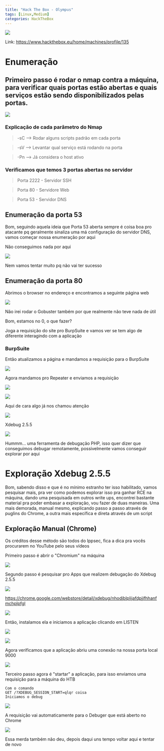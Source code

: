 ```yaml
---
title: "Hack The Box - Olympus"
tags: [Linux,Medium]
categories: HackTheBox
---
```


![](https://raw.githubusercontent.com/0x4rt3mis/0x4rt3mis.github.io/master/img/htb-olympus/O_inicial.png)

Link: <https://www.hackthebox.eu/home/machines/profile/135>

# Enumeração

## Primeiro passo é rodar o nmap contra a máquina, para verificar quais portas estão abertas e quais serviços estão sendo disponibilizados pelas portas.

![](https://raw.githubusercontent.com/0x4rt3mis/0x4rt3mis.github.io/master/img/htb-olympus/O_nmap.png)

### Explicação de cada parâmetro do Nmap

> -sC --> Rodar alguns scripts padrão em cada porta

> -sV --> Levantar qual serviço está rodando na porta

> -Pn --> Já considera o host ativo

### Verificamos que temos 3 portas abertas no servidor

> Porta 2222 - Servidor SSH

> Porta 80 - Servidore Web

> Porta 53 - Servidor DNS

## Enumeração da porta 53

Bom, seguindo aquela ideia que Porta 53 aberta sempre é coisa boa pro atacante pq geralmente sinaliza uma má configuração do servidor DNS, vamos começar nossa enumeração por aqui

Não conseguimos nada por aqui

![](https://raw.githubusercontent.com/0x4rt3mis/0x4rt3mis.github.io/master/img/htb-olympus/O_dns.png)

Nem vamos tentar muito pq não vai ter sucesso

## Enumeração da porta 80

Abrimos o browser no endereço e encontramos a seguinte página web

![](https://raw.githubusercontent.com/0x4rt3mis/0x4rt3mis.github.io/master/img/htb-olympus/O_burp.png)

Não irei rodar o Gobuster também por que realmente não teve nada de útil

Bom, estamos no 0, o que fazer?

Joga a requisição do site pro BurpSuite e vamos ver se tem algo de diferente interagindo com a aplicação

### BurpSuite

Então atualizamos a página e mandamos a requisição para o BurpSuite

![](https://raw.githubusercontent.com/0x4rt3mis/0x4rt3mis.github.io/master/img/htb-olympus/O_burp.png)

Agora mandamos pro Repeater e enviamos a requisição

![](https://raw.githubusercontent.com/0x4rt3mis/0x4rt3mis.github.io/master/img/htb-olympus/O_burp1.png)

![](https://raw.githubusercontent.com/0x4rt3mis/0x4rt3mis.github.io/master/img/htb-olympus/O_burp2.png)

Aqui de cara algo já nos chamou atenção

![](https://raw.githubusercontent.com/0x4rt3mis/0x4rt3mis.github.io/master/img/htb-olympus/O_burp3.png)

Xdebug 2.5.5

![](https://raw.githubusercontent.com/0x4rt3mis/0x4rt3mis.github.io/master/img/htb-olympus/O_google.png)

Hummm... uma ferramenta de debugação PHP, isso quer dizer que conseguimos debugar remotamente, possivelmente vamos conseguir explorar por aqui

# Exploração Xdebug 2.5.5

Bom, sabendo disso e que é no mínimo estranho ter isso habilitado, vamos pesquisar mais, pra ver como podemos explorar isso pra ganhar RCE na máquina, dando uma pesquisada em outros write ups, encontrei bastante material pra poder embasar a exploração, vou fazer de duas maneiras. Uma mais demorada, manual mesmo, explicando passo a passo através de puglins do Chrome, a outra mais específica e direta através de um script

## Exploração Manual (Chrome)

Os créditos desse método são todos do Ippsec, fica a dica pra vocês procurarem no YouTube pelo seus vídeos

Primeiro passo é abrir o "Chromium" na máquina

![](https://raw.githubusercontent.com/0x4rt3mis/0x4rt3mis.github.io/master/img/htb-olympus/O_m.png)

Segundo passo é pesquisar pro Apps que realizem debugação do Xdebug 2.5.5

![](https://raw.githubusercontent.com/0x4rt3mis/0x4rt3mis.github.io/master/img/htb-olympus/O_m2.png)

https://chrome.google.com/webstore/detail/xdebug/nhodjblplijafdpjjfhhanfmchplpfgl

![](https://raw.githubusercontent.com/0x4rt3mis/0x4rt3mis.github.io/master/img/htb-olympus/O_m3.png)

Então, instalamos ela e iniciamos a aplicação clicando em LISTEN

![](https://raw.githubusercontent.com/0x4rt3mis/0x4rt3mis.github.io/master/img/htb-olympus/O_m4.png)

![](https://raw.githubusercontent.com/0x4rt3mis/0x4rt3mis.github.io/master/img/htb-olympus/O_m5.png)

Agora verificamos que a aplicação abriu uma conexão na nossa porta local 9000

![](https://raw.githubusercontent.com/0x4rt3mis/0x4rt3mis.github.io/master/img/htb-olympus/O_m6.png)

Terceiro passo agora é "startar" a aplicação, para isso enviamos uma requisição para a máquina do HTB

```
Com o comando 
GET /?XDEBUG_SESSION_START=qlqr coisa
Iniciamos o debug
```

![](https://raw.githubusercontent.com/0x4rt3mis/0x4rt3mis.github.io/master/img/htb-olympus/O_m7.png)

A requisição vai automaticamente para o Debuger que está aberto no Chrome

![](https://raw.githubusercontent.com/0x4rt3mis/0x4rt3mis.github.io/master/img/htb-olympus/O_m8.png)

Essa merda também não deu, depois daqui uns tempo voltar aqui e tentar de novo